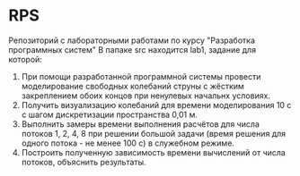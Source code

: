 # RPS
Репозиторий с лабораторными работами по курсу "Разработка программных систем"
В папаке src находится lab1, задание для которой:
1. При помощи разработанной программной системы провести моделирование свободных колебаний струны с жёстким закреплением обоих концов при ненулевых начальнх условиях.
2. Получить визуализацию колебаний для времени моделирования 10 с с шагом дискретизации пространства 0,01 м.
3. Выполнить замеры времени выполнения расчётов для числа потоков 1, 2, 4, 8 при решении большой задачи (время решения для одного потока - не менее 100 с) в служебном режиме.
4. Построить полученную зависимость времени вычислений от числа потоков, объяснить результаты.
